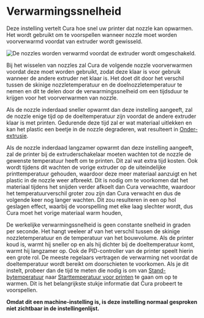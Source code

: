Verwarmingssnelheid
====
Deze instelling vertelt Cura hoe snel uw printer dat nozzle kan opwarmen. Het wordt gebruikt om te voorspellen wanneer nozzle moet worden voorverwarmd voordat van extruder wordt gewisseld.

![De nozzles worden verwarmd voordat de extruder wordt omgeschakeld.](../../../articles/images/temperature_regulation.svg)

Bij het wisselen van nozzles zal Cura de volgende nozzle voorverwarmen voordat deze moet worden gebruikt, zodat deze klaar is voor gebruik wanneer de andere extruder net klaar is. Het doet dit door het verschil tussen de skinige nozzletemperatuur en de doelnozzletemperatuur te nemen en dit te delen door de verwarmingssnelheid om een tijdsduur te krijgen voor het voorverwarmen van nozzle.

Als de nozzle inderdaad sneller opwarmt dan deze instelling aangeeft, zal de nozzle enige tijd op de doeltemperatuur zijn voordat de andere extruder klaar is met printen. Gedurende deze tijd zal er wat materiaal uitlekken en kan het plastic een beetje in de nozzle degraderen, wat resulteert in [Onder-extrusie](../troubleshooting/underextrusion.md).

Als de nozzle inderdaad langzamer opwarmt dan deze instelling aangeeft, zal de printer bij de extruderschakelaar moeten wachten tot de nozzle de gewenste temperatuur heeft om te printen. Dit zal wat extra tijd kosten. Ook wordt tijdens dit wachten de vorige extruder op de uiteindelijke printtemperatuur gehouden, waardoor deze meer materiaal aanzuigt en het plastic in de nozzle weer afbreekt. Dit is nodig om te voorkomen dat het materiaal tijdens het snijden verder afkoelt dan Cura verwachtte, waardoor het temperatuurverschil groter zou zijn dan Cura verwacht en dus de volgende keer nog langer wachten. Dit zou resulteren in een op hol geslagen effect, waarbij de voorspelling met elke laag slechter wordt, dus Cura moet het vorige materiaal warm houden,

De werkelijke verwarmingssnelheid is geen constante snelheid in graden per seconde. Het hangt veeleer af van het verschil tussen de skinige nozzletemperatuur en de temperatuur van het bouwvolume. Als de printer koud is, warmt hij sneller op en als hij dichter bij de doeltemperatuur komt, warmt hij langzamer op. Ook de PID-controller van de printer speelt hierin een grote rol. De meeste regelaars vertragen de verwarming net voordat de doeltemperatuur wordt bereikt om doorschieten te voorkomen. Als je dit instelt, probeer dan de tijd te meten die nodig is om van [Stand-bytemperatuur](../material/material_standby_temperature.md) naar [Starttemperatuur voor printen](../material/material_initial_print_temperature.md) te gaan om op te warmen. Dit is het belangrijkste stukje informatie dat Cura probeert te voorspellen.

**Omdat dit een machine-instelling is, is deze instelling normaal gesproken niet zichtbaar in de instellingenlijst.**